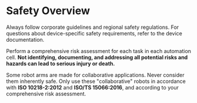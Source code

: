 # Safety Overview

Always follow corporate guidelines and regional safety regulations. For questions about device-specific safety requirements, refer to the device documentation.

Perform a comprehensive risk assessment for each task in each automation cell. **Not identifying, documenting, and addressing all potential risks and hazards can lead to serious injury or death.**

Some robot arms are made for collaborative applications. Never consider them inherently safe. Only use these "collaborative" robots in accordance with **ISO 10218-2:2012** and **ISO/TS 15066:2016**, and according to your comprehensive risk assessment.

